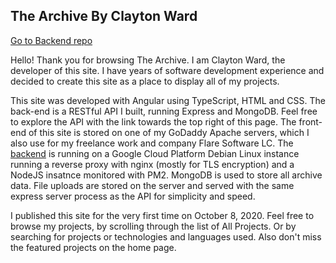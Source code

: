 ## The Archive By Clayton Ward

[Go to Backend repo](https://github.com/theclayton/the-archive-backend)
 
Hello! Thank you for browsing The Archive. I am Clayton Ward, the developer of this site. I have years of software development experience and decided to create this site as a place to display all of my projects.

This site was developed with Angular using TypeScript, HTML and CSS. The back-end is a RESTful API I built, running Express and MongoDB. Feel free to explore the API with the link towards the top right of this page. The front-end of this site is stored on one of my GoDaddy Apache servers, which I also use for my freelance work and company Flare Software LC. The [backend](https://github.com/theclayton/the-archive-backend) is running on a Google Cloud Platform Debian Linux instance running a reverse proxy with nginx (mostly for TLS encryption) and a NodeJS insatnce monitored with PM2. MongoDB is used to store all archive data. File uploads are stored on the server and served with the same express server process as the API for simplicity and speed.

I published this site for the very first time on October 8, 2020. Feel free to browse my projects, by scrolling through the list of All Projects. Or by searching for projects or technologies and languages used. Also don't miss the featured projects on the home page.
